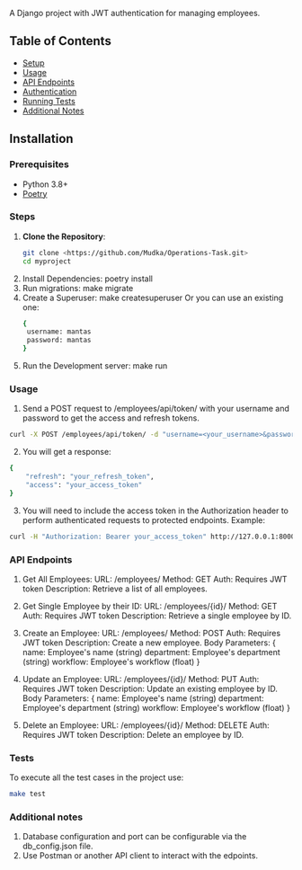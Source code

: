 A Django project with JWT authentication for managing employees.

## Table of Contents
- [Setup](#setup)
- [Usage](#usage)
- [API Endpoints](#api-endpoints)
- [Authentication](#authentication)
- [Running Tests](#running-tests)
- [Additional Notes](#additional-notes)

## Installation

### Prerequisites

- Python 3.8+
- [Poetry](https://python-poetry.org/docs/#installation)

### Steps

1. **Clone the Repository**:
   ```bash
   git clone <https://github.com/Mudka/Operations-Task.git>
   cd myproject
3. Install Dependencies: poetry install
4. Run migrations: make migrate
5. Create a Superuser: make createsuperuser 
   Or you can use an existing one:
   ```bash
   {
    username: mantas
    password: mantas
   }
   ```
7. Run the Development server: make run

### Usage

1. Send a POST request to /employees/api/token/ with your username and password to get the access and refresh tokens.
```bash
curl -X POST /employees/api/token/ -d "username=<your_username>&password=<your_password>"
```
2. You will get a response:
```bash
{
    "refresh": "your_refresh_token",
    "access": "your_access_token"
}
```
3. You will need to include the access token in the Authorization header to perform authenticated requests to protected endpoints. Example:
```bash
curl -H "Authorization: Bearer your_access_token" http://127.0.0.1:8000/employees/
```
### API Endpoints

1.  Get All Employees:
URL: /employees/
Method: GET
Auth: Requires JWT token
Description: Retrieve a list of all employees.

2. Get Single Employee by their ID:
URL: /employees/{id}/
Method: GET
Auth: Requires JWT token
Description: Retrieve a single employee by ID.

3. Create an Employee:
URL: /employees/
Method: POST
Auth: Requires JWT token
Description: Create a new employee.
Body Parameters:
{
    name: Employee's name (string)
    department: Employee's department (string)
    workflow: Employee's workflow (float)
}

4. Update an Employee:
URL: /employees/{id}/
Method: PUT
Auth: Requires JWT token
Description: Update an existing employee by ID.
Body Parameters:
{
    name: Employee's name (string)
    department: Employee's department (string)
    workflow: Employee's workflow (float)
}

5. Delete an Employee:
URL: /employees/{id}/
Method: DELETE
Auth: Requires JWT token
Description: Delete an employee by ID.


### Tests
To execute all the test cases in the project use:
```bash
make test
```

### Additional notes

1. Database configuration and port can be configurable via the db_config.json file.
2. Use Postman or another API client to interact with the edpoints.
